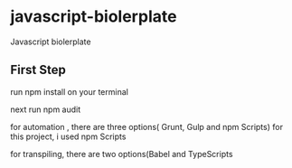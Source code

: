 # javascript-biolerplate
Javascript biolerplate

## First Step

run npm install on your terminal

next run npm audit

for automation , there are three options( Grunt, Gulp and npm Scripts)
for this project, i used npm Scripts

for transpiling, there are two options(Babel and TypeScripts
